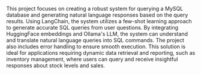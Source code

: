 This project focuses on creating a robust system for querying a MySQL database and generating natural language responses based on the query results. Using LangChain, the system utilizes a few-shot learning approach to generate accurate SQL queries from user questions. By integrating HuggingFace embeddings and Ollama's LLM, the system can understand and translate natural language queries into SQL commands. The project also includes error handling to ensure smooth execution. This solution is ideal for applications requiring dynamic data retrieval and reporting, such as inventory management, where users can query and receive insightful responses about stock levels and sales.
